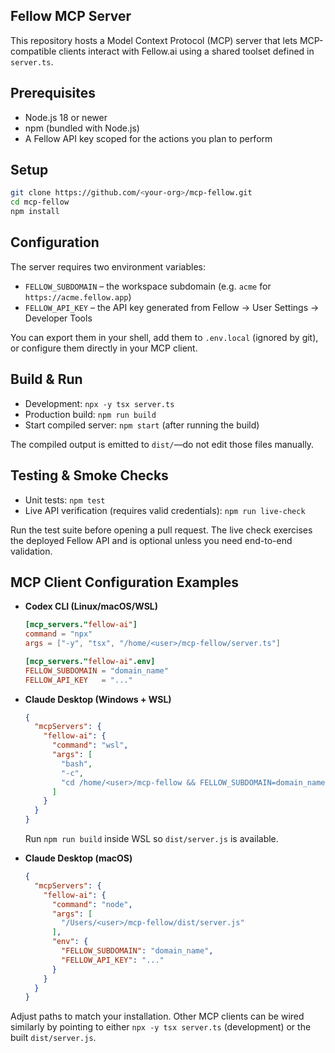 ## Fellow MCP Server

This repository hosts a Model Context Protocol (MCP) server that lets MCP-compatible clients interact with Fellow.ai using a shared toolset defined in `server.ts`.

## Prerequisites

- Node.js 18 or newer
- npm (bundled with Node.js)
- A Fellow API key scoped for the actions you plan to perform

## Setup

```bash
git clone https://github.com/<your-org>/mcp-fellow.git
cd mcp-fellow
npm install
```

## Configuration

The server requires two environment variables:

- `FELLOW_SUBDOMAIN` – the workspace subdomain (e.g. `acme` for `https://acme.fellow.app`)
- `FELLOW_API_KEY` – the API key generated from Fellow → User Settings → Developer Tools

You can export them in your shell, add them to `.env.local` (ignored by git), or configure them directly in your MCP client.

## Build & Run

- Development: `npx -y tsx server.ts`
- Production build: `npm run build`
- Start compiled server: `npm start` (after running the build)

The compiled output is emitted to `dist/`—do not edit those files manually.

## Testing & Smoke Checks

- Unit tests: `npm test`
- Live API verification (requires valid credentials): `npm run live-check`

Run the test suite before opening a pull request. The live check exercises the deployed Fellow API and is optional unless you need end-to-end validation.

## MCP Client Configuration Examples

- **Codex CLI (Linux/macOS/WSL)**
  ```toml
  [mcp_servers."fellow-ai"]
  command = "npx"
  args = ["-y", "tsx", "/home/<user>/mcp-fellow/server.ts"]

  [mcp_servers."fellow-ai".env]
  FELLOW_SUBDOMAIN = "domain_name"
  FELLOW_API_KEY   = "..."
  ```

- **Claude Desktop (Windows + WSL)**
  ```json
  {
    "mcpServers": {
      "fellow-ai": {
        "command": "wsl",
        "args": [
          "bash",
          "-c",
          "cd /home/<user>/mcp-fellow && FELLOW_SUBDOMAIN=domain_name FELLOW_API_KEY=... node dist/server.js"
        ]
      }
    }
  }
  ```
  Run `npm run build` inside WSL so `dist/server.js` is available.

- **Claude Desktop (macOS)**
  ```json
  {
    "mcpServers": {
      "fellow-ai": {
        "command": "node",
        "args": [
          "/Users/<user>/mcp-fellow/dist/server.js"
        ],
        "env": {
          "FELLOW_SUBDOMAIN": "domain_name",
          "FELLOW_API_KEY": "..."
        }
      }
    }
  }
  ```

Adjust paths to match your installation. Other MCP clients can be wired similarly by pointing to either `npx -y tsx server.ts` (development) or the built `dist/server.js`.
